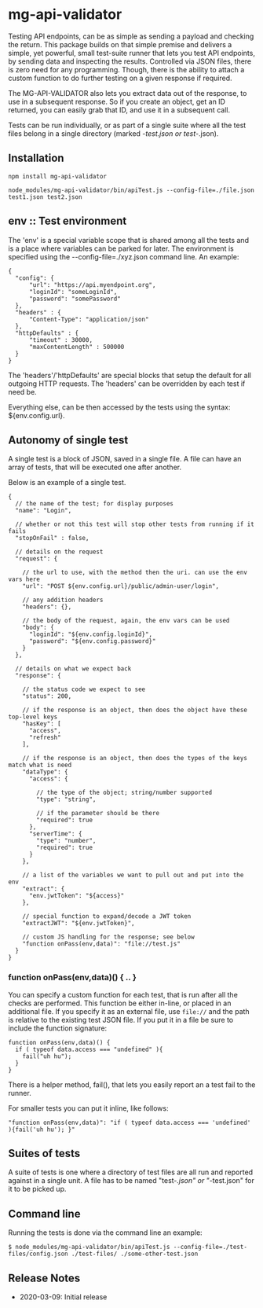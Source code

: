 # mg-api-validator

Testing API endpoints, can be as simple as sending a payload and checking the return.  This package builds on that simple premise and delivers a simple, yet powerful, small test-suite runner that lets you test API endpoints, by sending data and inspecting the results.   Controlled via JSON files, there is zero need for any programming.   Though, there is the ability to attach a custom function to do further testing on a given response if required.

The MG-API-VALIDATOR also lets you extract data out of the response, to use in a subsequent response.  So if you create an object, get an ID returned, you can easily grab that ID, and use it in a subsequent call.

Tests can be run individually, or as part of a single suite where all the test files belong in a single directory (marked *-test.json or test-*.json).

## Installation

```
npm install mg-api-validator
```

```
node_modules/mg-api-validator/bin/apiTest.js --config-file=./file.json test1.json test2.json
```

## env :: Test environment

The 'env' is a special variable scope that is shared among all the tests and is a place where variables can be parked for later.  The environment is specified using the --config-file=./xyz.json command line.  An example:

```
{
  "config": {
      "url": "https://api.myendpoint.org",
      "loginId": "someLoginId",
      "password": "somePassword"
  },
  "headers" : {
      "Content-Type": "application/json"
  },
  "httpDefaults" : {
      "timeout" : 30000,
      "maxContentLength" : 500000
  }
}
```

The 'headers'/'httpDefaults' are special blocks that setup the default for all outgoing HTTP requests.  The 'headers' can be overridden by each test if need be.

Everything else, can be then accessed by the tests using the syntax: ${env.config.url}.

## Autonomy of single test

A single test is a block of JSON, saved in a single file.  A file can have an array of tests, that will be executed one after another.

Below is an example of a single test.

```
{
  // the name of the test; for display purposes
  "name": "Login",

  // whether or not this test will stop other tests from running if it fails
  "stopOnFail" : false,

  // details on the request
  "request": {

    // the url to use, with the method then the uri. can use the env vars here
    "url": "POST ${env.config.url}/public/admin-user/login",

    // any addition headers 
    "headers": {},

    // the body of the request, again, the env vars can be used
    "body": {
      "loginId": "${env.config.loginId}",
      "password": "${env.config.password}"
    }
  },

  // details on what we expect back
  "response": {

    // the status code we expect to see
    "status": 200,

    // if the response is an object, then does the object have these top-level keys
    "hasKey": [
      "access",
      "refresh"
    ],

    // if the response is an object, then does the types of the keys match what is need
    "dataType": {
      "access": {

        // the type of the object; string/number supported
        "type": "string",

        // if the parameter should be there
        "required": true
      },
      "serverTime": {
        "type": "number",
        "required": true
      }
    },

    // a list of the variables we want to pull out and put into the env
    "extract": {
      "env.jwtToken": "${access}"
    },

    // special function to expand/decode a JWT token
    "extractJWT": "${env.jwtToken}",

    // custom JS handling for the response; see below
    "function onPass(env,data)": "file://test.js"
  }
}
```

### function onPass(env,data)() { .. }

You can specify a custom function for each test, that is run after all the checks are performed.  This function be either in-line, or placed in an additional file.   If you specify it as an external file, use ```file://``` and the path is relative to the existing test JSON file.  If you put it in a file be sure to include the function signature:

```
function onPass(env,data)() {
  if ( typeof data.access === "undefined" ){
    fail("uh hu");
  }
}
```

There is a helper method, fail(), that lets you easily report an a test fail to the runner.

For smaller tests you can put it inline, like follows:

```
"function onPass(env,data)": "if ( typeof data.access === 'undefined' ){fail('uh hu'); }"
```

## Suites of tests

A suite of tests is one where a directory of test files are all run and reported against in a single unit.  A file has to be named "test-*.json" or "*-test.json" for it to be picked up.

## Command line

Running the tests is done via the command line an example:

```
$ node_modules/mg-api-validator/bin/apiTest.js --config-file=./test-files/config.json ./test-files/ ./some-other-test.json
```

## Release Notes

* 2020-03-09: Initial release
